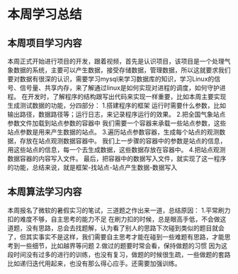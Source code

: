 # 本周学习总结
## 本周项目学习内容
本周正式开始进行项目的开发，跟着视频，首先是认识项目，该项目是一个处理气象数据的系统，主要可以产生数据，接受存储数据，管理数据，所以这就要求我们要对数据有很深的认识，需要学习mysql来学习数据库的知识，学习Linux的信号、信号量、共享内存，来了解通过linux是如何实现对进程的调度，如何守护进程。
在开发时，了解程序的结构跟写出代码来实现一样重要，比如本周主要实现生成测试数据的功能，分四部分：
1.搭建程序的框架
运行时需要什么参数，比如输出路径，数据路径等；运行日志，来记录程序运行的效果。
2.把全国气象站点参数文件加载到站点参数的容器中
我们需要一个容器来承载一些站点参数，这些站点参数是用来产生数据的站点。
3.遍历站点参数容器，生成每个站点的观测数据，存放在站点观测数据容器中。
我们上一步骤的容器中的参数是站点的信息，用这些站点的信息，每一个去生成数据，这些数据存放在容器中。
4.把站点观测数据容器的内容写入文件。
最后，把容器中的数据写入文件，就实现了这一程序的功能，总结来说，就是框架-找站点-站点产生数据-数据写入

## 本周算法学习内容
本周报名了微软的暑假实习的笔试，三道题之作出来一道，总结原因：
1.平常刷力扣的难度不够，自主思考的能力不足
在刷力扣的时候，总是眼高手低，不会做这道题，没有思路，总会去找题解，认为看了别人的思路下次碰到类似的题目就会了，但其实事实不是这样，我们需要自主思考才能在碰到一些难题有思路，才能思考到一些细节，比如越界等问题
2.做过的题要时常会看，保持做题的习惯
因为这段时间没有过多的进行的训练，也没有复习，做题的时候很生疏，一些做题的套路比如递归迭代用起来，也没有那么得心应手。还需要加强训练。
